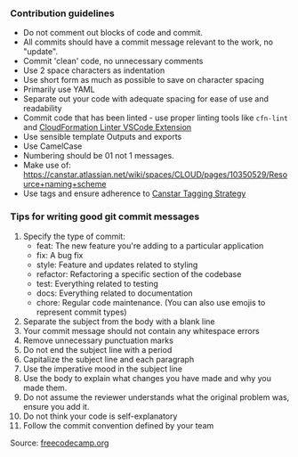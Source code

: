 ### Contribution guidelines ###

* Do not comment out blocks of code and commit.
* All commits should have a commit message relevant to the work, no "update".
* Commit 'clean' code, no unnecessary comments
* Use 2 space characters as indentation
* Use short form as much as possible to save on character spacing
* Primarily use YAML
* Separate out your code with adequate spacing for ease of use and readability
* Commit code that has been linted - use proper linting tools like `cfn-lint` and [CloudFormation Linter VSCode Extension](https://marketplace.visualstudio.com/items?itemName=kddejong.vscode-cfn-lint)
* Use sensible template Outputs and exports
* Use CamelCase
* Numbering should be 01 not 1 messages.
* Make use of: https://canstar.atlassian.net/wiki/spaces/CLOUD/pages/10350529/Resource+naming+scheme
* Use tags and ensure adherence to [Canstar Tagging Strategy](https://canstar.atlassian.net/wiki/spaces/CLOUD/pages/10350536/AWS+Resource+Tagging)

### Tips for writing good git commit messages ###

1. Specify the type of commit:
    * feat: The new feature you're adding to a particular application
    * fix: A bug fix
    * style: Feature and updates related to styling
    * refactor: Refactoring a specific section of the codebase
    * test: Everything related to testing
    * docs: Everything related to documentation
    * chore: Regular code maintenance. (You can also use emojis to represent
      commit types)
2. Separate the subject from the body with a blank line
3. Your commit message should not contain any whitespace errors
4. Remove unnecessary punctuation marks
5. Do not end the subject line with a period
6. Capitalize the subject line and each paragraph
7. Use the imperative mood in the subject line
8. Use the body to explain what changes you have made and why you made them.
9. Do not assume the reviewer understands what the original problem was, ensure you add it.
10. Do not think your code is self-explanatory
11. Follow the commit convention defined by your team

Source:
[freecodecamp.org](https://www.freecodecamp.org/news/writing-good-commit-messages-a-practical-guide/)

